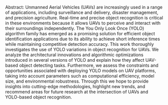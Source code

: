 Abstract:
Unmanned Aerial Vehicles (UAVs) are increasingly used in a range of applications, including surveillance and delivery, disaster management, and precision agriculture. Real-time and precise object recognition is critical in these environments because it allows UAVs to perceive and interact with their surroundings independently. The You Only Look Once (YOLO) algorithm family has emerged as a promising solution for efficient object identification applications due to its ability to achieve short inference times while maintaining competitive detection accuracy. This work thoroughly investigates the use of YOLO variations in object recognition for UAVs. We analyze the architectural innovations and algorithmic optimizations introduced in several versions of YOLO and explain how they affect UAV-based object detecting tasks. Furthermore, we assess the constraints and opportunities associated with deploying YOLO models on UAV platforms, taking into account parameters such as computational efficiency, model size, and environmental robustness. Through this we hope to provide insights into cutting-edge methodologies, highlight new trends, and recommend areas for future research at the intersection of UAVs and YOLO-based object recognition.
